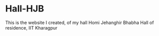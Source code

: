 # Hall-HJB
This is the website I created, of my hall Homi Jehanghir Bhabha Hall of residence, IIT Kharagpur
